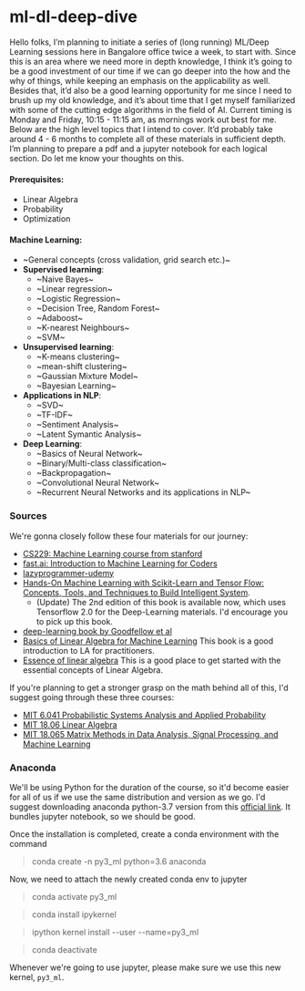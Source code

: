 # ml-dl-deep-dive

Hello folks, I’m planning to initiate a series of (long running) ML/Deep Learning sessions here in Bangalore office twice a week, to start with. Since this is an area where we need more in depth knowledge, I think it’s going to be a good investment of our time if we can go deeper into the how and the why of things, while keeping an emphasis on the applicability as well. Besides that, it’d also be a good learning opportunity for me since I need to brush up my old knowledge, and it’s about time that I get myself familiarized with some of the cutting edge algorithms in the field of AI. Current timing is Monday and Friday, 10:15 - 11:15 am, as mornings work out best for me. Below are the high level topics that I intend to cover. It’d probably take around 4 - 6 months to complete all of these materials in sufficient depth. I’m planning to prepare a pdf and a jupyter notebook for each logical section. Do let me know your thoughts on this.

#### Prerequisites:
- Linear Algebra
- Probability
- Optimization

#### Machine Learning:
- ~General concepts (cross validation, grid search etc.)~
- **Supervised learning**:
 	- ~Naive Bayes~
 	- ~Linear regression~
 	- ~Logistic Regression~
 	- ~Decision Tree, Random Forest~
	- ~Adaboost~
 	- ~K-nearest Neighbours~
 	- ~SVM~
- **Unsupervised learning**:
	- ~K-means clustering~
	- ~mean-shift clustering~
	- ~Gaussian Mixture Model~
	- ~Bayesian Learning~
- **Applications in NLP**:
	- ~SVD~
	- ~TF-IDF~
	- ~Sentiment Analysis~
	- ~Latent Symantic Analysis~
- **Deep Learning**:
	- ~Basics of Neural Network~
	- ~Binary/Multi-class classification~
	- ~Backpropagation~
	- ~Convolutional Neural Network~
	- ~Recurrent Neural Networks and its applications in NLP~

### Sources
We're gonna closely follow these four materials for our journey:

* [CS229: Machine Learning course from stanford](http://cs229.stanford.edu/syllabus.html)
* [fast.ai: Introduction to Machine Learning for Coders](http://course18.fast.ai/ml)
* [lazyprogrammer-udemy](https://deeplearningcourses.com/course_order)
* [Hands-On Machine Learning with Scikit-Learn and Tensor Flow: Concepts, Tools, and Techniques to Build Intelligent System](https://www.amazon.in/Hands-Machine-Learning-Scikit-Learn-Tensor/dp/9352135210/ref=sr_1_1?crid=1DYL86KS3B7IV&keywords=aurelien+geron&qid=1561703909&s=gateway&sprefix=aurelion%2Caps%2C270&sr=8-1).
	* (Update) The 2nd edition of this book is available now, which uses Tensorflow 2.0 for the Deep-Learning materials. I'd encourage you to pick up this book.
* [deep-learning book by Goodfellow et al](https://www.deeplearningbook.org/)
* [Basics of Linear Algebra for Machine Learning](https://www.mobt3ath.com/uplode/book/book-33342.pdf) This book is a good introduction to LA for practitioners.
* [Essence of linear algebra](https://www.youtube.com/playlist?list=PLZHQObOWTQDPD3MizzM2xVFitgF8hE_ab) This is a good place to get started with the essential concepts of Linear Algebra.

If you're planning to get a stronger grasp on the math behind all of this, I'd suggest going through these three courses:

* [MIT 6.041 Probabilistic Systems Analysis and Applied Probability](https://www.youtube.com/watch?v=j9WZyLZCBzs&list=PLUl4u3cNGP60A3XMwZ5sep719_nh95qOe&index=1)
* [MIT 18.06 Linear Algebra](https://www.youtube.com/playlist?list=PLE7DDD91010BC51F8)
* [MIT 18.065 Matrix Methods in Data Analysis, Signal Processing, and Machine Learning](https://www.youtube.com/playlist?list=PLUl4u3cNGP63oMNUHXqIUcrkS2PivhN3k)

### Anaconda
We'll be using Python for the duration of the course, so it'd become easier for all of us if we use the same distribution and version as we go. I'd suggest downloading anaconda python-3.7 version from this [official link](https://www.anaconda.com/distribution/). It bundles jupyter notebook, so we should be good.

Once the installation is completed, create a conda environment with the command
> conda create -n py3_ml python=3.6 anaconda

Now, we need to attach the newly created conda env to jupyter
> conda activate py3_ml

> conda install ipykernel

> ipython kernel install --user --name=py3_ml

> conda deactivate

Whenever we're going to use jupyter, please make sure we use this new kernel, `py3_ml`.
